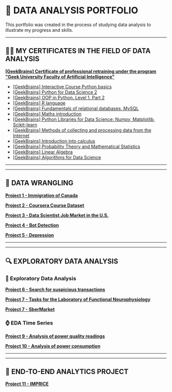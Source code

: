 # &#128188; DATA ANALYSIS PORTFOLIO


This portfolio was created in the process of studying data analysis to illustrate my progress and skills.

---
## 👨‍🎓 MY CERTIFICATES IN THE FIELD OF DATA ANALYSIS
[**[GeekBrains] Certificate of professional retraining under the program 
"Geek University Faculty of Artificial Intelligence"**](https://github.com/rttrif/TrifonovRS.Deep_Learning_Portfolio.github.io/blob/main/Certificates/Trifonov%20Ruslan.pdf)

- [[GeekBrains] Interactive Course Python basics](https://gb.ru/certificates/654781.en)
- [[GeekBrains] Python for Data Science 2](https://gb.ru/certificates/986183.en)
- [[GeekBrains] OOP in Python. Level 1. Part 2](https://gb.ru/certificates/660751.en)
- [[GeekBrains] R language](https://gb.ru/certificates/689146.en)
- [[GeekBrains] Fundamentals of relational databases. MySQL](https://gb.ru/certificates/698000.en)
- [[GeekBrains] Maths introduction](https://gb.ru/certificates/703955.en)
- [[GeekBrains] Python Libraries for Data Science: Numpy, Matplotlib, Scikit-learn](https://gb.ru/certificates/725821.en)
- [[GeekBrains] Methods of collecting and processing data from the Internet](https://gb.ru/certificates/772018.en)
- [[GeekBrains] Introduction into calculus](https://gb.ru/certificates/847225.en)
- [[GeekBrains] Probability Theory and Mathematical Statistics](https://gb.ru/certificates/882944.en)
- [[GeekBrains] Linear Algebra](https://gb.ru/certificates/907030.en)
- [[GeekBrains] Algorithms for Data Science](https://gb.ru/certificates/949810.en)

---
---

## &#129529; DATA WRANGLING


[**Project 1 - Immigration of Canada**](https://github.com/rttrif/TrifonovRS.Data_Analysiss_Portfolio.github.io/tree/master/Data%20Wrangling/Project%201%20-%20Immigration%20of%20Canada)

[**Project 2 - Coursera Course Dataset**](https://github.com/rttrif/TrifonovRS.Data_Analysiss_Portfolio.github.io/tree/master/Data%20Wrangling/Project%202%20-%20Coursera%20Course%20Dataset)

[**Project 3 - Data Scientist Job Market in the U.S.**](https://github.com/rttrif/TrifonovRS.Data_Analysiss_Portfolio.github.io/tree/master/Data%20Wrangling/Project%203%20-%20Data%20Scientist%20Job%20Market%20in%20the%20U.S.)

[**Project 4 - Bot Detection**](https://github.com/rttrif/TrifonovRS.Data_Analysiss_Portfolio.github.io/tree/master/Data%20Wrangling/Project%204%20-%20Bot%20Detection)

[**Project 5 - Depression**](https://github.com/rttrif/TrifonovRS.Data_Analysiss_Portfolio.github.io/tree/master/Data%20Wrangling/Project%205%20-%20Depression)


---
---

## &#128269; EXPLORATORY DATA ANALYSIS


### &#128294; Exploratory Data Analysis

[**Project 6 - Search for suspicious transactions**](https://github.com/rttrif/TrifonovRS.Data_Analysiss_Portfolio.github.io/tree/master/Exploratory%20Data%20Analys/EDA/%5B0009%5D%20Project%202%20-%20Search%20for%20suspicious%20transactions)

[**Project 7 - Tasks for the Laboratory of Functional Neurophysiology**](https://github.com/rttrif/TrifonovRS.Data_Analysiss_Portfolio.github.io/tree/master/Exploratory%20Data%20Analys/EDA/%5B0010%5D%20Project%201%20-%20%D0%9B%D0%B0%D0%B1%D0%BE%D1%80%D0%B0%D1%82%D0%BE%D1%80%D0%B8%D1%8F%20%D1%84%D1%83%D0%BD%D0%BA%D1%86%D0%B8%D0%BE%D0%BD%D0%B0%D0%BB%D1%8C%D0%BD%D0%BE%D0%B9%20%D0%BD%D0%B5%D0%B9%D1%80%D0%BE%D1%84%D0%B8%D0%B7%D0%B8%D0%BE%D0%BB%D0%BE%D0%B3%D0%B8%D0%B8)

[**Project 7 - SberMarket**](https://github.com/rttrif/TrifonovRS.Data_Analysiss_Portfolio.github.io/tree/master/Exploratory%20Data%20Analys/EDA/%5B0011%5D%20Project%203%20-%20SberMarket)

### &#8986; EDA Time Series

[**Project 9 - Analysis of power quality readings**](https://github.com/rttrif/TrifonovRS.Data_Analysiss_Portfolio.github.io/tree/master/Exploratory%20Data%20Analys/Time%20Series%20Analysis/Project%201%20-%20Analysis%20of%20power%20quality%20readings)

[**Project 10 - Analysis of power consumption**](https://github.com/rttrif/TrifonovRS.Data_Analysiss_Portfolio.github.io/tree/master/Exploratory%20Data%20Analys/Time%20Series%20Analysis/Project%202%20-%20Analysis%20of%20power%20consumption) 

---
---
## 🐝  END-TO-END ANALYTICS PROJECT
[**Project 11 - IMPRICE**]() 

